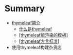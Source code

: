 # Summary

* [thymeleaf简介](README.md)
  * [什么是thymeleaf](qian-yan-di-yi-ye.md)
  * [\[thymeleaf能渲染的模板\]](thymeleafneng-xuan-ran-de-mo-677f5d.md)
  * [\[thymeleaf方言标准\]](thymeleaffang-yan-biao-51c65d.md)
* 使用thymeleaf构建杂货店

